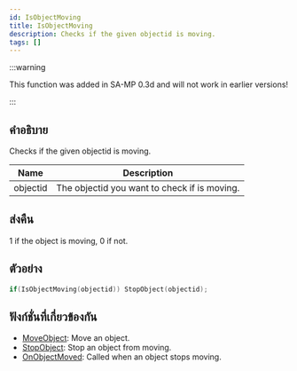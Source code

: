 ```yaml
---
id: IsObjectMoving
title: IsObjectMoving
description: Checks if the given objectid is moving.
tags: []
---
```


:::warning

This function was added in SA-MP 0.3d and will not work in earlier versions!

:::

## คำอธิบาย

Checks if the given objectid is moving.

| Name     | Description                                  |
| -------- | -------------------------------------------- |
| objectid | The objectid you want to check if is moving. |

## ส่งคืน

1 if the object is moving, 0 if not.

## ตัวอย่าง

```c
if(IsObjectMoving(objectid)) StopObject(objectid);
```

## ฟังก์ชั่นที่เกี่ยวข้องกัน

- [MoveObject](../../scripting/functions/MoveObject.md): Move an object.
- [StopObject](../../scripting/functions/StopObject.md): Stop an object from moving.
- [OnObjectMoved](../../scripting/callbacks/OnObjectMoved.md): Called when an object stops moving.
